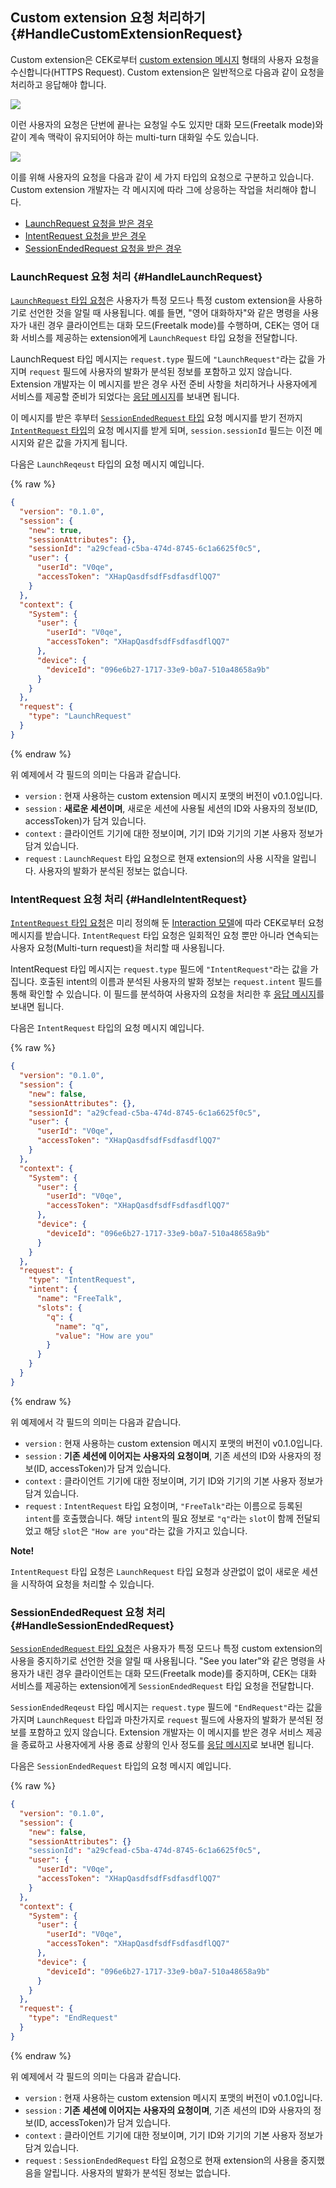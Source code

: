 ## Custom extension 요청 처리하기 {#HandleCustomExtensionRequest}
Custom extension은 CEK로부터 [custom extension 메시지](/CEK/References/Custom_Extension_Message_Format.md) 형태의 사용자 요청을 수신합니다(HTTPS Request). Custom extension은 일반적으로 다음과 같이 요청을 처리하고 응답해야 합니다.

![](/CEK/Resources/Images/CEK_Custom_Extension_Sequence_Diagram.png)

이런 사용자의 요청은 단번에 끝나는 요청일 수도 있지만 대화 모드(Freetalk mode)와 같이 계속 맥락이 유지되어야 하는 multi-turn 대화일 수도 있습니다.

![](/CEK/Resources/Images/CEK_Custom_Extension_Multi-turn_Sequence_Diagram.png)

이를 위해 사용자의 요청을 다음과 같이 세 가지 타입의 요청으로 구분하고 있습니다. Custom extension 개발자는 각 메시지에 따라 그에 상응하는 작업을 처리해야 합니다.

* [LaunchRequest 요청을 받은 경우](#HandleLaunchRequest)
* [IntentRequest 요청을 받은 경우](#HandleIntentRequest)
* [SessionEndedRequest 요청을 받은 경우](#HandleSessionEndedRequest)

### LaunchRequest 요청 처리 {#HandleLaunchRequest}
[`LaunchRequest` 타입 요청](/CEK/References/Custom_Extension_Message_Format.md#LaunchRequest)은 사용자가 특정 모드나 특정 custom extension을 사용하기로 선언한 것을 알릴 때 사용됩니다. 예를 들면, "영어 대화하자"와 같은 명령을 사용자가 내린 경우 클라이언트는 대화 모드(Freetalk mode)를 수행하며, CEK는 영어 대화 서비스를 제공하는 extension에게 `LaunchRequest` 타입 요청을 전달합니다.

LaunchRequest 타입 메시지는 `request.type` 필드에 `"LaunchRequest"`라는 값을 가지며 `request` 필드에 사용자의 발화가 분석된 정보를 포함하고 있지 않습니다. Extension 개발자는 이 메시지를 받은 경우 사전 준비 사항을 처리하거나 사용자에게 서비스를 제공할 준비가 되었다는 [응답 메시지](#ReturnCustomExtensionResponse)를 보내면 됩니다.

이 메시지를 받은 후부터 [`SessionEndedRequest` 타입](#HandleSessionEndedRequest) 요청 메시지를 받기 전까지 [`IntentRequest` 타입](#HandleIntentRequest)의 요청 메시지를 받게 되며, `session.sessionId` 필드는 이전 메시지와 같은 값을 가지게 됩니다.

다음은 `LaunchReqeust` 타입의 요청 메시지 예입니다.

{% raw %}
```json
{
  "version": "0.1.0",
  "session": {
    "new": true,
    "sessionAttributes": {},
    "sessionId": "a29cfead-c5ba-474d-8745-6c1a6625f0c5",
    "user": {
      "userId": "V0qe",
      "accessToken": "XHapQasdfsdfFsdfasdflQQ7"
    }
  },
  "context": {
    "System": {
      "user": {
        "userId": "V0qe",
        "accessToken": "XHapQasdfsdfFsdfasdflQQ7"
      },
      "device": {
        "deviceId": "096e6b27-1717-33e9-b0a7-510a48658a9b"
      }
    }
  },
  "request": {
    "type": "LaunchRequest"
  }
}
```
{% endraw %}

위 예제에서 각 필드의 의미는 다음과 같습니다.

* `version` : 현재 사용하는 custom extension 메시지 포맷의 버전이 v0.1.0입니다.
* `session` : **새로운 세션이며**, 새로운 세션에 사용될 세션의 ID와 사용자의 정보(ID, accessToken)가 담겨 있습니다.
* `context` : 클라이언트 기기에 대한 정보이며, 기기 ID와 기기의 기본 사용자 정보가 담겨 있습니다.
* `request` : `LaunchRequest` 타입 요청으로 현재 extension의 사용 시작을 알립니다. 사용자의 발화가 분석된 정보는 없습니다.

### IntentRequest 요청 처리 {#HandleIntentRequest}
[`IntentRequest` 타입 요청](/CEK/References/Custom_Extension_Message_Format.md#IntentRequest)은 미리 정의해 둔 [Interaction 모델](#InteractionModel)에 따라 CEK로부터 요청 메시지를 받습니다. `IntentRequest` 타입 요청은 일회적인 요청 뿐만 아니라 연속되는 사용자 요청(Multi-turn request)을 처리할 때 사용됩니다.

IntentRequest 타입 메시지는 `request.type` 필드에 `"IntentRequest"`라는 값을 가집니다. 호출된 intent의 이름과 분석된 사용자의 발화 정보는 `request.intent` 필드를 통해 확인할 수 있습니다. 이 필드를 분석하여 사용자의 요청을 처리한 후 [응답 메시지](#ReturnCustomExtensionResponse)를 보내면 됩니다.

다음은 `IntentRequest` 타입의 요청 메시지 예입니다.

{% raw %}
```json
{
  "version": "0.1.0",
  "session": {
    "new": false,
    "sessionAttributes": {},
    "sessionId": "a29cfead-c5ba-474d-8745-6c1a6625f0c5",
    "user": {
      "userId": "V0qe",
      "accessToken": "XHapQasdfsdfFsdfasdflQQ7"
    }
  },
  "context": {
    "System": {
      "user": {
        "userId": "V0qe",
        "accessToken": "XHapQasdfsdfFsdfasdflQQ7"
      },
      "device": {
        "deviceId": "096e6b27-1717-33e9-b0a7-510a48658a9b"
      }
    }
  },
  "request": {
    "type": "IntentRequest",
    "intent": {
      "name": "FreeTalk",
      "slots": {
        "q": {
          "name": "q",
          "value": "How are you"
        }
      }
    }
  }
}
```
{% endraw %}

위 예제에서 각 필드의 의미는 다음과 같습니다.

* `version` : 현재 사용하는 custom extension 메시지 포맷의 버전이 v0.1.0입니다.
* `session` : **기존 세션에 이어지는 사용자의 요청이며**, 기존 세션의 ID와 사용자의 정보(ID, accessToken)가 담겨 있습니다.
* `context` : 클라이언트 기기에 대한 정보이며, 기기 ID와 기기의 기본 사용자 정보가 담겨 있습니다.
* `request` : `IntentRequest` 타입 요청이며, `"FreeTalk"`라는 이름으로 등록된 `intent`를 호출했습니다. 해당 `intent`의 필요 정보로 `"q"`라는 `slot`이 함께 전달되었고 해당 `slot`은 `"How are you"`라는 값을 가지고 있습니다.

<div class="note">
  <p><strong>Note!</strong></p>
  <p><code>IntentRequest</code> 타입 요청은 <code>LaunchRequest</code> 타입 요청과 상관없이 없이 새로운 세션을 시작하여 요청을 처리할 수 있습니다.</p>
</div>

### SessionEndedRequest 요청 처리 {#HandleSessionEndedRequest}

[`SessionEndedRequest` 타입 요청](/CEK/References/Custom_Extension_Message_Format.md#SessionEndedRequest)은 사용자가 특정 모드나 특정 custom extension의 사용을 중지하기로 선언한 것을 알릴 때 사용됩니다. "See you later"와 같은 명령을 사용자가 내린 경우 클라이언트는 대화 모드(Freetalk mode)를 중지하며, CEK는 대화 서비스를 제공하는 extension에게 `SessionEndedRequest` 타입 요청을 전달합니다.

`SessionEndedReqeust` 타입 메시지는 `request.type` 필드에 `"EndRequest"`라는 값을 가지며 `LaunchRequest` 타입과 마찬가지로 `request` 필드에 사용자의 발화가 분석된 정보를 포함하고 있지 않습니다. Extension 개발자는 이 메시지를 받은 경우 서비스 제공을 종료하고 사용자에게 사용 종료 상황의 인사 정도를 [응답 메시지](#ReturnCustomExtensionResponse)로 보내면 됩니다.

다음은 `SessionEndedRequest` 타입의 요청 메시지 예입니다.


{% raw %}
```json
{
  "version": "0.1.0",
  "session": {
    "new": false,
    "sessionAttributes": {}
    "sessionId": "a29cfead-c5ba-474d-8745-6c1a6625f0c5",
    "user": {
      "userId": "V0qe",
      "accessToken": "XHapQasdfsdfFsdfasdflQQ7"
    }
  },
  "context": {
    "System": {
      "user": {
        "userId": "V0qe",
        "accessToken": "XHapQasdfsdfFsdfasdflQQ7"
      },
      "device": {
        "deviceId": "096e6b27-1717-33e9-b0a7-510a48658a9b"
      }
    }
  },
  "request": {
    "type": "EndRequest"
  }
}
```
{% endraw %}

위 예제에서 각 필드의 의미는 다음과 같습니다.

* `version` : 현재 사용하는 custom extension 메시지 포맷의 버전이 v0.1.0입니다.
* `session` : **기존 세션에 이어지는 사용자의 요청이며**, 기존 세션의 ID와 사용자의 정보(ID, accessToken)가 담겨 있습니다.
* `context` : 클라이언트 기기에 대한 정보이며, 기기 ID와 기기의 기본 사용자 정보가 담겨 있습니다.
* `request` : `SessionEndedRequest` 타입 요청으로 현재 extension의 사용을 중지했음을 알립니다. 사용자의 발화가 분석된 정보는 없습니다.
